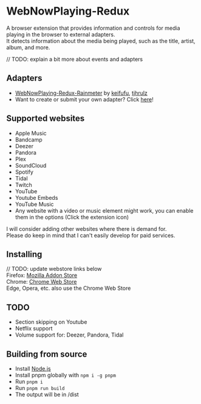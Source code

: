 # WebNowPlaying-Redux
A browser extension that provides information and controls for media playing in the browser to external adapters.  
It detects information about the media being played, such as the title, artist, album, and more.

// TODO: explain a bit more about events and adapters

## Adapters
- [WebNowPlaying-Redux-Rainmeter](https://github.com/keifufu/WebNowPlaying-Redux-Rainmeter) by [keifufu](https://github.com/keifufu), [tjhrulz](https://github.com/tjhrulz/)
- Want to create or submit your own adapter? Click [here](https://github.com/keifufu/WebNowPlaying-Redux/blob/main/CreatingAdapters.md)!

## Supported websites
- Apple Music
- Bandcamp
- Deezer
- Pandora
- Plex
- SoundCloud
- Spotify
- Tidal
- Twitch
- YouTube
- Youtube Embeds
- YouTube Music
- Any website with a video or music element might work, you can enable them in the options (Click the extension icon)

I will consider adding other websites where there is demand for.  
Please do keep in mind that I can't easily develop for paid services.

## Installing
// TODO: update webstore links below  
Firefox: [Mozilla Addon Store](https://addons.mozilla.org/en-US/firefox/addon/webnowplaying-redux/)  
Chrome: [Chrome Web Store](https://chrome.google.com/webstore/detail/webnowplaying-redux/ejimjbbegnadfnpgnnfngljgmgpddnmp)  
Edge, Opera, etc. also use the Chrome Web Store

## TODO
- Section skipping on Youtube
- Netflix support
- Volume support for: Deezer, Pandora, Tidal

## Building from source
- Install [Node.js](https://nodejs.org)
- Install pnpm globally with `npm i -g pnpm`
- Run `pnpm i`
- Run `pnpm run build`
- The output will be in /dist
